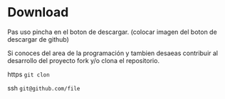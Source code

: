 # Download

Pas uso pincha en el boton de descargar.
(colocar imagen del boton de descargar de github)

Si conoces del area de la programación y tambien desaeas contribuir al desarrollo del proyecto fork y/o clona el repositorio.

https `git clon`

ssh `git@github.com/file`
